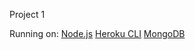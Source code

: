 Project 1 

Running on:
[Node.js](http://nodejs.org/)
[Heroku CLI](https://cli.heroku.com/) 
[MongoDB](https://https://cloud.mongodb.com/)

